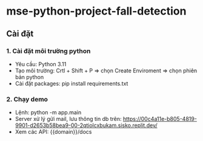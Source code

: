 # mse-python-project-fall-detection

## Cài đặt
### 1. Cài đặt môi trường python
- Yêu cầu: Python 3.11
- Tạo môi trường: Crtl + Shift + P => chọn Create Enviroment => chọn phiên bản python 
- Cài đặt packages: pip install requirements.txt
### 2. Chạy demo
- Lệnh: python -m app.main
- Server xử lý gửi mail, lưu thông tin db trên: https://00c4a11e-b805-4819-9901-d2653b58bea9-00-2qtiolcxbukam.sisko.replit.dev/
- Xem các API: {{domain}}/docs